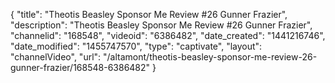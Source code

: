 {
    "title": "Theotis Beasley Sponsor Me Review #26 Gunner Frazier",
    "description": "Theotis Beasley Sponsor Me Review #26 Gunner Frazier",
    "channelid": "168548",
    "videoid": "6386482",
    "date_created": "1441216746",
    "date_modified": "1455747570",
    "type": "captivate",
    "layout": "channelVideo",
    "url": "\/altamont\/theotis-beasley-sponsor-me-review-26-gunner-frazier\/168548-6386482"
}